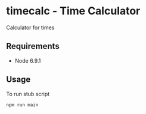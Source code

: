# timecalc - Time Calculator

Calculator for times

## Requirements

- Node 6.9.1

## Usage

To run stub script

```
npm run main
```
